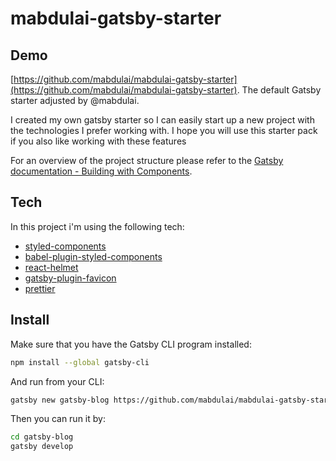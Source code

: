 # mabdulai-gatsby-starter

## Demo

[https://github.com/mabdulai/mabdulai-gatsby-starter](https://github.com/mabdulai/mabdulai-gatsby-starter).
The default Gatsby starter adjusted by @mabdulai.

I created my own gatsby starter so I can easily start up a new project with the technologies I prefer working with.
I hope you will use this starter pack if you also like working with these features

For an overview of the project structure please refer to the [Gatsby documentation - Building with Components](https://www.gatsbyjs.org/docs/building-with-components/).

## Tech

In this project i'm using the following tech:

- [styled-components](https://www.styled-components.com/)
- [babel-plugin-styled-components](https://github.com/styled-components/babel-plugin-styled-components)
- [react-helmet](https://github.com/nfl/react-helmet)
- [gatsby-plugin-favicon](https://github.com/Creatiwity/gatsby-plugin-favicon)
- [prettier](https://github.com/prettier/prettier)

## Install

Make sure that you have the Gatsby CLI program installed:

```sh
npm install --global gatsby-cli
```

And run from your CLI:

```sh
gatsby new gatsby-blog https://github.com/mabdulai/mabdulai-gatsby-starter
```

Then you can run it by:

```sh
cd gatsby-blog
gatsby develop
```

